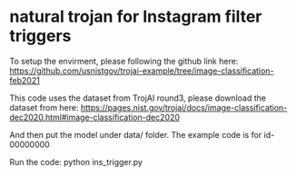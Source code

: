 # natural trojan for Instagram filter triggers


To setup the envirment, please following the github link here: https://github.com/usnistgov/trojai-example/tree/image-classification-feb2021

This code uses the dataset from TrojAI round3, please download the dataset from here: https://pages.nist.gov/trojai/docs/image-classification-dec2020.html#image-classification-dec2020

And then put the model under data/ folder. The example code is for id-00000000

Run the code:
  python ins_trigger.py
